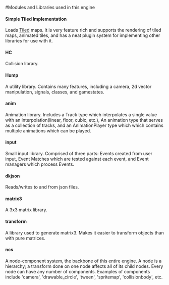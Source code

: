 #Modules and Libraries used in this engine

#### Simple Tiled Implementation
Loads [Tiled](http://www.mapeditor.org/) maps. It is very feature rich and supports the rendering of tiled maps, animated tiles, and has a neat plugin system for implementing other libraries for use with it.

#### HC
Collision library.

#### Hump
A utility library. Contains many features, including a camera, 2d vector manipulation, signals, classes, and gamestates.

#### anim
Animation library. Includes a Track type which interpolates a single value with
an interpolation(linear, floor, cubic, etc.), An animation type that serves as
a collection of tracks, and an AnimationPlayer type which which contains
multiple animations which can be played. 

#### input
Small input library. Comprised of three parts: Events created from user input,
Event Matches which are tested against each event, and Event managers which process Events.

#### dkjson
Reads/writes to and from json files.

#### matrix3
A 3x3 matrix library.

#### transform
A library used to generate matrix3. Makes it easier to transform objects than with pure matrices.

#### ncs
A node-component system, the backbone of this entire engine. A node is a hierarchy; a transform done on one node affects all of its child nodes. Every node can have any number of components. Examples of components include 'camera', 'drawable_circle', 'tween', 'spritemap', 'collisionbody', etc.
